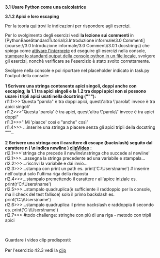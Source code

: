 **3.1 Usare Python come una calcolatrice**

**3.1.2 Apici e loro escaping**

Per la teoria <a  href=https://pytutorial-it.readthedocs.io/it/python3.11/introduction.html#stringhe>qui</a>
trovi le indicazioni per rispondere agli esercizi.

Per lo svolgimento degli esercizi vedi **la lezione sui commenti**
in [PythonBaseStandardTutorial\3.Introduzione informale\3.0 Commenti](course://3.0 Introduzione informale/3.0 Commenti/3.0.1 docstrings)
che spiega
come [attivare l'interprete](https://drive.google.com/file/d/1Xuy6vo1cvDAQemLDIM3RS_6afwmgdxZm/view?usp=drive_link) ed
eseguire gli esercizi nella
console, [stampare lo standard output della console python in un file locale](https://drive.google.com/file/d/1EOvc01A_T4QV4BD3pk8Rk4HIw9KyPXj8/view?usp=drive_link),
svolgere gli esercizi,
nonchè verificare se l'esercizio è stato svolto correttamente.

Svolgere nella console e poi riportare nel placeholder indicato in task.py l'output della console:
<br><br>
**1 Scrivere una stringa contenente apici singoli, doppi anche con escaping; la 1.1 tra apici singoli e la 1.2 tra doppi
apici
non si possono usare i tripli apici usati nella docstring ("""):**
<br>rl1.1>>>'Questa "parola" è tra doppi apici, quest\\'altra \\'parola\\' invece è tra apici singoli'
<br>rl1.2>>>"Questa 'parola' è tra apici, quest'altra \\"parola\\" invece è tra apici doppi"
<br>rl1.3>>>" Mi 'piaace' così e \"anche\" così"
<br>rl1.4>>> ...inserire una stringa a piacere senza gli apici tripli della docstring """...
<br><br>
**2 Scrivere una stringa con il carattere di escape (backslash) seguito dal carattere n ( \n indica
newline ) [clipVideo](https://drive.google.com/file/d/1hjzeghvV5AIbia-Z3VMBRjLtdsBUUg6X/view?usp=sharing) :**
<br>rl2.1>>>'stringa che precede il newline\nstringa che succede al newline'
<br>rl2.1>>>...assegna la stringa precedente ad una variabile e stampala...
<br>rl2.2>>>...riscrivi la variabile e dai invio...
<br>rl2.3>>>...stampa con print un path es. print('C:\Users\name') # inserire nell'output
solo l'ultima riga della risposta
<br>rl2.4>>>...stampalo premettendo il carattere r all'apice iniziale es. print(r'C:\Users\name') 
<br>rl2.5>>>...stampalo quadruplica(è sufficiente il raddoppio per la console, ma il check del test fallisce) solo il primo backslash es. print('C:\\\\Users\name')
<br>rl2.6>>>...stampalo quadruplica il primo backslash e raddoppia il secondo es. print('C:\\\\Users\\name')
<br>rl2.7>>> #todo challenge: stringhe con più di una riga - metodo con tripli apici  
<br><br>

<div class="hint">

Guardare i video clip predisposti:<br><br>
Per l'esercizio rl2.3  vedi la [clip](https://drive.google.com/file/d/1z_AExpFDx-moeEp52Z9ybtrpaHYmiSrB/view?usp=sharing)

</div>

